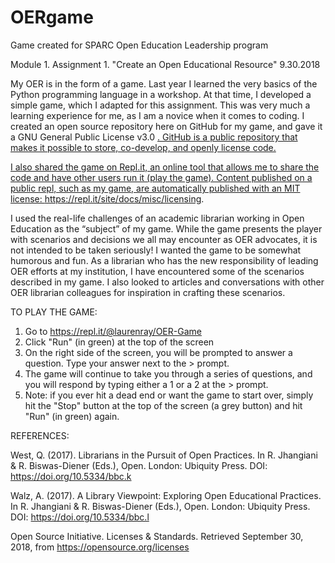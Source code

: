 # OERgame
Game created for SPARC Open Education Leadership program

Module 1. Assignment 1. "Create an Open Educational Resource" 9.30.2018 

My OER is in the form of a game. Last year I learned the very basics of the Python programming language in a workshop. At that time, I developed a simple game, which I adapted for this assignment. This was very much a learning experience for me, as I am a novice when it comes to coding. I created an open source repository here on GitHub for my game, and gave it a GNU General Public License v3.0  <a href=" ">. GitHub is a public repository that makes it possible to store, co-develop, and openly license code.  

I also shared the game on Repl.it, an online tool that allows me to share the code and have other users run it (play the game).  Content published on a public repl, such as my game, are automatically published with an MIT license: https://repl.it/site/docs/misc/licensing. 

I used the real-life challenges of an academic librarian working in Open Education as the “subject” of my game. While the game presents the player with scenarios and decisions we all may encounter as OER advocates, it is not intended to be taken seriously!  I wanted the game to be somewhat humorous and fun. As a librarian who has the new responsibility of leading OER efforts at my institution, I have encountered some of the scenarios described in my game.  I also looked to articles and conversations with other OER librarian colleagues for inspiration in crafting these scenarios. 

TO PLAY THE GAME:
1. Go to https://repl.it/@laurenray/OER-Game
2. Click "Run" (in green) at the top of the screen
3. On the right side of the screen, you will be prompted to answer a question. Type your answer next to the > prompt. 
4. The game will continue to take you through a series of questions, and you will respond by typing either a 1 or a 2 at the > prompt. 
5. Note: if you ever hit a dead end or want the game to start over, simply hit the "Stop" button at the top of the screen (a grey button) and hit "Run" (in green) again. 

REFERENCES:

West, Q. (2017). Librarians in the Pursuit of Open Practices. In R. Jhangiani & R. Biswas-Diener (Eds.), Open. London: Ubiquity Press. DOI: https://doi.org/10.5334/bbc.k 

Walz, A. (2017). A Library Viewpoint: Exploring Open Educational Practices. In R. Jhangiani & R. Biswas-Diener (Eds.), Open. London: Ubiquity Press. DOI: https://doi.org/10.5334/bbc.l

Open Source Initiative. Licenses & Standards. Retrieved September 30, 2018, from https://opensource.org/licenses
